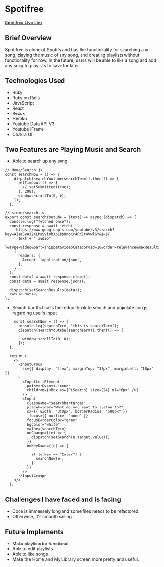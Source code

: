 # Spotifree

[Spotifree Live Link](https://spotifreeaa22.herokuapp.com/)

## Brief Overview

Spotifree is clone of Spotify and has the functionality for searching any song, playing the music of any song, and creating playlists without functionality for now. In the future, users will be able to like a song and add any song to playlists to save for later.

## Technologies Used

- Ruby
- Ruby on Rails
- JavaScript
- React
- Redux
- Heroku
- Youtube Data API V3
- Youtube iFrame
- Chakra UI

## Two Features are Playing Music and Search

- Able to search up any song

```Js
// Home/Search.js
const searchNow = () => {
    dispatch(searchYoutube(searchTerm)).then(() => {
      setTimeout(() => {
        // setSubmitted(true);
      }, 200);
      window.scrollTo(0, 0);
    });
  };

// store/search.js
export const searchYoutube = (text) => async (dispatch) => {
  console.log("fetched once");
  const response = await fetch(
    `https://www.googleapis.com/youtube/v3/search?key=AIzaSyAJ2XLMnSvimbXpCBpUnoKr4RKZr4VwlGY&q=${
      text + " audio"
    }&type=video&part=snippet&videoCategoryId=10&order=relevance&maxResults=20`,
    {
      headers: {
        Accept: "application/json",
      },
    }
  );
  const data2 = await response.clone();
  const data = await response.json();

  dispatch(setSearchResults(data));
  return data2;
};

```

- Search bar that calls the redux thunk to search and populate songs regarding user's input

```Js
    const searchNow = () => {
      console.log(searchTerm, "this is searchTerm");
      dispatch(searchYoutube(searchTerm)).then(() => {

        window.scrollTo(0, 0);
      });
  };

  return (
    <>
      <InputGroup
        sx={{ display: "flex", marginTop: "12px", marginLeft: "18px" }}
      >
        <InputLeftElement
          pointerEvents="none"
          children={<Box as={FiSearch} size={24} ml="6px" />}
        />
        <Input
          className="searchbartarget"
          placeholder="What do you want to listen to?"
          sx={{ width: "350px", borderRadius: "500px" }}
          _focus={{ outline: "none" }}
          focusBorderColor="gray"
          bgColor="white"
          value={searchTerm}
          onChange={(e) => {
            dispatch(setSearch(e.target.value));
          }}
          onKeyDown={(e) => {

            if (e.key == "Enter") {
              searchNow(e);
            }
          }}
        />
      </InputGroup>
    </>
  );
```

## Challenges I have faced and is facing

- Code is immensely long and some files needs to be refactored.
- Otherwise, it's smooth sailing

## Future Implements

- Make playlists be functional
- Able to edit playlists
- Able to like songs
- Make the Home and My Library screen more pretty and useful.
